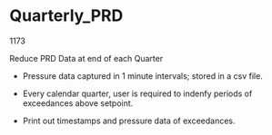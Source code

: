 # Quarterly_PRD
1173

Reduce PRD Data at end of each Quarter 

- Pressure data captured in 1 minute intervals; stored in a csv file.

- Every calendar quarter, user is required to indenfy periods of exceedances above setpoint.

- Print out timestamps and pressure data of exceedances.
